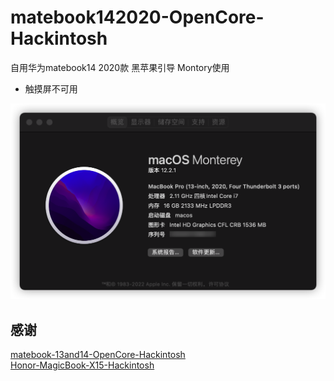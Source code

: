 # matebook142020-OpenCore-Hackintosh

自用华为matebook14 2020款 黑苹果引导 Montory使用

* 触摸屏不可用

![使用图片](./montory.png)

## 感谢

[matebook-13and14-OpenCore-Hackintosh](https://github.com/ske1996/matebook-13and14-OpenCore-Hackintosh)  
[Honor-MagicBook-X15-Hackintosh](https://github.com/fjallsarlon/Honor-MagicBook-X15-Hackintosh)
